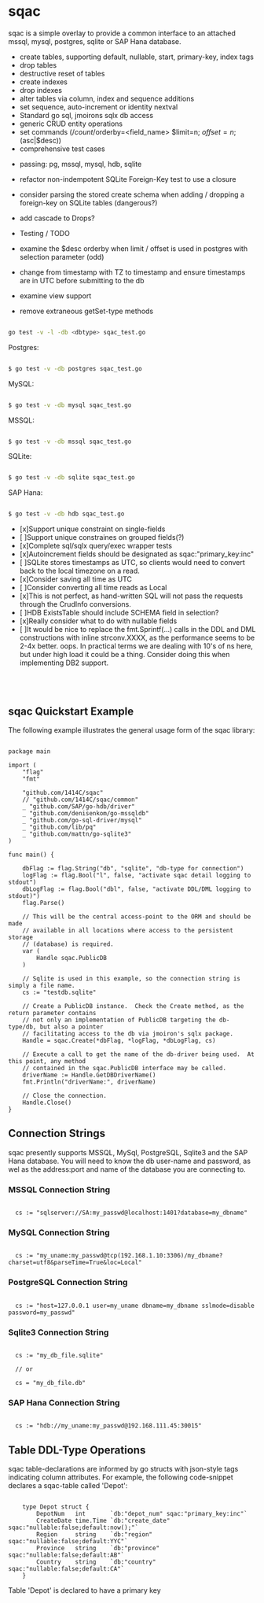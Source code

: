 # sqac

sqac is a simple overlay to provide a common interface to an attached mssql, mysql, postgres, sqlite or SAP Hana database.

- create tables, supporting default, nullable, start, primary-key, index tags
- drop tables
- destructive reset of tables
- create indexes
- drop indexes
- alter tables via column, index and sequence additions
- set sequence, auto-increment or identity nextval
- Standard go sql, jmoirons sqlx db access
- generic CRUD entity operations
- set commands (/$count /$orderby=<field_name> $limit=n; $offset=n; ($asc|$desc))
- comprehensive test cases

* passing: pg, mssql, mysql, hdb, sqlite
* refactor non-indempotent SQLite Foreign-Key test to use a closure
* consider parsing the stored create schema when adding / dropping a foreign-key on SQLite tables (dangerous?)
* add cascade to Drops?

* Testing / TODO
* examine the $desc orderby when limit / offset is used in postgres with selection parameter (odd)
* change from timestamp with TZ to timestamp and ensure timestamps are in UTC before submitting to the db
* examine view support
* remove extraneous getSet-type methods

```bash

go test -v -l -db <dbtype> sqac_test.go

```

Postgres:
```bash

$ go test -v -db postgres sqac_test.go

```

MySQL:
```bash

$ go test -v -db mysql sqac_test.go

```

MSSQL:
```bash

$ go test -v -db mssql sqac_test.go

```

SQLite:
```bash

$ go test -v -db sqlite sqac_test.go

```

SAP Hana:
```bash

$ go test -v -db hdb sqac_test.go

```

- [x]Support unique constraint on single-fields
- [ ]Support unique constraines on grouped fields(?)
- [x]Complete sql/sqlx query/exec wrapper tests
- [x]Autoincrement fields should be designated as sqac:"primary_key:inc"
- [ ]SQLite stores timestamps as UTC, so clients would need to convert back to the local timezone on a read.
- [x]Consider saving all time as UTC
- [ ]Consider converting all time reads as Local
- [x]This is not perfect, as hand-written SQL will not pass the requests through the CrudInfo conversions.
- [ ]HDB ExistsTable should include SCHEMA field in selection?
- [x]Really consider what to do with nullable fields
- [ ]It would be nice to replace the fmt.Sprintf(...) calls in the DDL and DML constructions with inline strconv.XXXX, as the performance seems to be 2-4x better.  oops.  In practical terms we are dealing with 10's of ns here, but under high load it could be a thing.  Consider doing this when implementing DB2 support.

<br></br>
## sqac Quickstart Example

The following example illustrates the general usage form of the sqac library:

```golang

package main

import (
	"flag"
	"fmt"

	"github.com/1414C/sqac"
	// "github.com/1414C/sqac/common"
	_ "github.com/SAP/go-hdb/driver"
	_ "github.com/denisenkom/go-mssqldb"
	_ "github.com/go-sql-driver/mysql"
	_ "github.com/lib/pq"
	_ "github.com/mattn/go-sqlite3"
)

func main() {

	dbFlag := flag.String("db", "sqlite", "db-type for connection")
	logFlag := flag.Bool("l", false, "activate sqac detail logging to stdout")
	dbLogFlag := flag.Bool("dbl", false, "activate DDL/DML logging to stdout)")
	flag.Parse()

	// This will be the central access-point to the ORM and should be made
	// available in all locations where access to the persistent storage
	// (database) is required.
	var (
		Handle sqac.PublicDB
	)

	// Sqlite is used in this example, so the connection string is simply a file name.
	cs := "testdb.sqlite"

	// Create a PublicDB instance.  Check the Create method, as the return parameter contains
	// not only an implementation of PublicDB targeting the db-type/db, but also a pointer
	// facilitating access to the db via jmoiron's sqlx package.
	Handle = sqac.Create(*dbFlag, *logFlag, *dbLogFlag, cs)

	// Execute a call to get the name of the db-driver being used.  At this point, any method
	// contained in the sqac.PublicDB interface may be called.
	driverName := Handle.GetDBDriverName()
	fmt.Println("driverName:", driverName)

	// Close the connection.
	Handle.Close()
}

```

## Connection Strings
sqac presently supports MSSQL, MySql, PostgreSQL, Sqlite3 and the SAP Hana database.  You will
need to know the db user-name and password, as wel as the address:port and name of the database
you are connecting to.

### MSSQL Connection String

```golang

  cs := "sqlserver://SA:my_passwd@localhost:1401?database=my_dbname"

```

### MySQL Connection String

```golang

  cs := "my_uname:my_passwd@tcp(192.168.1.10:3306)/my_dbname?charset=utf8&parseTime=True&loc=Local"

```

### PostgreSQL Connection String

```golang

  cs := "host=127.0.0.1 user=my_uname dbname=my_dbname sslmode=disable password=my_passwd"

```

### Sqlite3 Connection String

```golang

  cs := "my_db_file.sqlite"

  // or

  cs = "my_db_file.db"

```


### SAP Hana Connection String

```golang

  cs := "hdb://my_uname:my_passwd@192.168.111.45:30015"

```


## Table DDL-Type Operations

sqac table-declarations are informed by go structs with json-style tags indicating 
column attributes.  For example, the following code-snippet declares a sqac-table
called 'Depot':

```golang

  	type Depot struct {
		DepotNum   int       `db:"depot_num" sqac:"primary_key:inc"`
		CreateDate time.Time `db:"create_date" sqac:"nullable:false;default:now();"`
		Region     string    `db:"region" sqac:"nullable:false;default:YYC"`
		Province   string    `db:"province" sqac:"nullable:false;default:AB"`
		Country    string    `db:"country" sqac:"nullable:false;default:CA"`
	}

```

Table 'Depot' is declared to have a primary key
